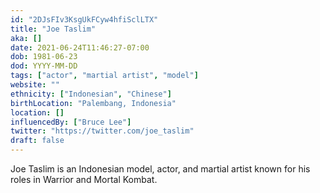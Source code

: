 ```yaml
---
id: "2DJsFIv3KsgUkFCyw4hfiSclLTX"
title: "Joe Taslim"
aka: []
date: 2021-06-24T11:46:27-07:00
dob: 1981-06-23
dod: YYYY-MM-DD
tags: ["actor", "martial artist", "model"]
website: ""
ethnicity: ["Indonesian", "Chinese"]
birthLocation: "Palembang, Indonesia"
location: []
influencedBy: ["Bruce Lee"]
twitter: "https://twitter.com/joe_taslim"
draft: false
---
```


Joe Taslim is an Indonesian model, actor, and martial artist known for his roles
in Warrior and Mortal Kombat.
